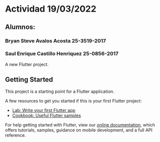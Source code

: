 # Actividad 19/03/2022

## Alumnos:
### Bryan Steve Avalos Acosta 25-3519-2017
### Saul Enrique Castillo Henriquez 25-0856-2017

A new Flutter project.

## Getting Started

This project is a starting point for a Flutter application.

A few resources to get you started if this is your first Flutter project:

- [Lab: Write your first Flutter app](https://flutter.dev/docs/get-started/codelab)
- [Cookbook: Useful Flutter samples](https://flutter.dev/docs/cookbook)

For help getting started with Flutter, view our
[online documentation](https://flutter.dev/docs), which offers tutorials,
samples, guidance on mobile development, and a full API reference.
